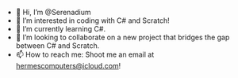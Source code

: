 - 👋 Hi, I’m @Serenadium
- 👀 I’m interested in coding with C# and Scratch!
- 🌱 I’m currently learning C#.
- 💞️ I’m looking to collaborate on a new project that bridges the gap between C# and Scratch.
- 📫 How to reach me: Shoot me an email at hermescomputers@icloud.com!

<!---
Serenadium/Serenadium is a ✨ special ✨ repository because its `README.md` (this file) appears on your GitHub profile.
You can click the Preview link to take a look at your changes.
--->
